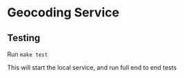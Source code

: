 # Geocoding Service

## Testing

Run `make test`

This will start the local service, and run full end to end tests